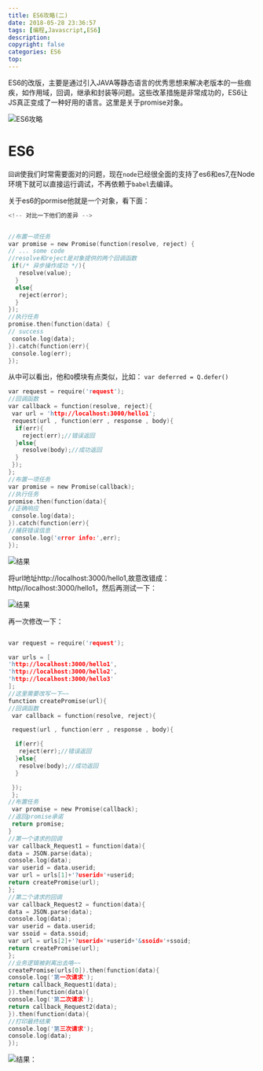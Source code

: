 ```yaml
---
title: ES6攻略(二)
date: 2018-05-28 23:36:57
tags: [编程,Javascript,ES6]
description: 
copyright: false
categories: ES6
top:
---
```

ES6的改版，主要是通过引入JAVA等静态语言的优秀思想来解决老版本的一些痼疾，如作用域，回调，继承和封装等问题。这些改革措施是非常成功的，ES6让JS真正变成了一种好用的语言。这里是关于promise对象。

![ES6攻略](https://coding.net/u/DRuilong/p/phone_drl/git/raw/master/image/es6_d.png)

<!-- more -->

# ES6
`回调`使我们时常需要面对的问题，现在`node`已经很全面的支持了es6和es7,在Node环境下就可以直接运行调试，不再依赖于`babel`去编译。

关于es6的pormise他就是一个对象，看下面：

```h
<!-- 对比一下他们的差异 -->


//布置一项任务
var promise = new Promise(function(resolve, reject) {
// ... some code
//resolve和reject是对象提供的两个回调函数
 if(/* 异步操作成功 */){
   resolve(value);
  } 
  else{
   reject(error);
  }
});
//执行任务
promise.then(function(data) {
// success
 console.log(data);
}).catch(function(err){
 console.log(err);
});
```
从中可以看出，他和`Q`模块有点类似，比如：
`var deferred = Q.defer()`

```h
var request = require('request');
//回调函数
var callback = function(resolve, reject){
 var url = 'http://localhost:3000/hello1';
 request(url , function(err , response , body){
  if(err){
    reject(err);//错误返回
  }else{
    resolve(body);//成功返回
  }
 });
};
//布置一项任务
var promise = new Promise(callback);
//执行任务
promise.then(function(data){
//正确响应
 console.log(data);
}).catch(function(err){
//捕获错误信息
 console.log('error info:',err);
});
```
![结果](http://mmbiz.qpic.cn/mmbiz_gif/amhuPdMsm1l8pHWF6CaJsuviaIjujRicK8VoxJJcJPvue0o3SdaAqnj9pDKzFPH7iaGAf0rWBicGrQaYibm6emNI2lA/0?wx_fmt=gif&tp=webp&wxfrom=5&wx_lazy=1)

将url地址http://localhost:3000/hello1,故意改错成：http//localhost:3000/hello1，然后再测试一下：

![结果](http://mmbiz.qpic.cn/mmbiz_gif/amhuPdMsm1l8pHWF6CaJsuviaIjujRicK8VTiamYTBttHLZhTzcWxMErJIzSzwVzJ9DFtfic7TibPX94NZZLjupFFbQ/0?wx_fmt=gif&tp=webp&wxfrom=5&wx_lazy=1)

再一次修改一下：

```h

var request = require('request');

var urls = [
'http://localhost:3000/hello1',
'http://localhost:3000/hello2',
'http://localhost:3000/hello3'
];
//这里需要改写一下~~
function createPromise(url){
//回调函数
 var callback = function(resolve, reject){

 request(url , function(err , response , body){

  if(err){
   reject(err);//错误返回
  }else{
   resolve(body);//成功返回
  }

 });
 };
//布置任务
 var promise = new Promise(callback);
//返回promise承诺
 return promise;
}
//第一个请求的回调
var callback_Request1 = function(data){
data = JSON.parse(data);
console.log(data);
var userid = data.userid;
var url = urls[1]+'?userid='+userid;
return createPromise(url);
};
//第二个请求的回调
var callback_Request2 = function(data){
data = JSON.parse(data);
console.log(data);
var userid = data.userid;
var ssoid = data.ssoid;
var url = urls[2]+'?userid='+userid+'&ssoid='+ssoid;
return createPromise(url);
};
//业务逻辑被剥离出去咯~~
createPromise(urls[0]).then(function(data){
console.log('第一次请求');
return callback_Request1(data);
}).then(function(data){
console.log('第二次请求');
return callback_Request2(data);
}).then(function(data){
//打印最终结果
console.log('第三次请求');
console.log(data);
});
```

![结果：](http://mmbiz.qpic.cn/mmbiz_gif/amhuPdMsm1l8pHWF6CaJsuviaIjujRicK8byeTYa8DOqXKaf3fSHzdvRFbsQXqZicYOXn4tLticA8WjejA993FBqTA/0?wx_fmt=gif&tp=webp&wxfrom=5&wx_lazy=1)
